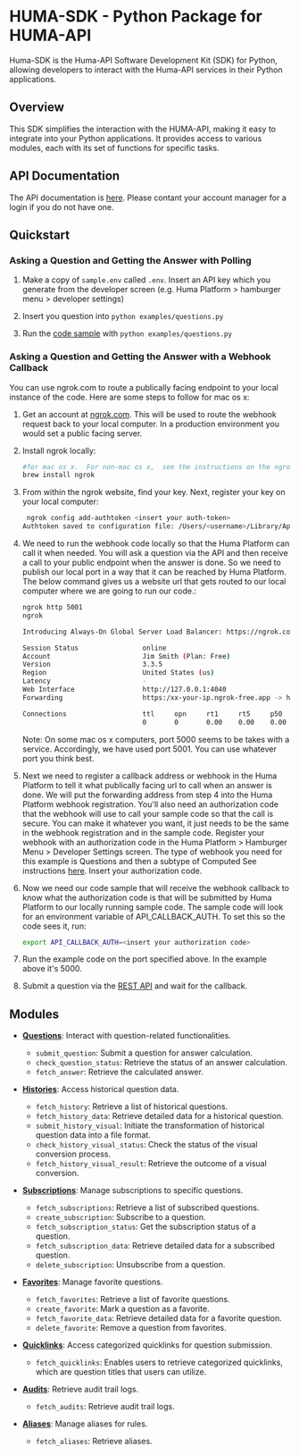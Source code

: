 # HUMA-SDK - Python Package for HUMA-API

Huma-SDK is the Huma-API Software Development Kit (SDK) for Python, allowing developers to interact with the Huma-API services in their Python applications.

## Overview

This SDK simplifies the interaction with the HUMA-API, making it easy to integrate into your Python applications. It provides access to various modules, each with its set of functions for specific tasks.

## API Documentation

The API documentation is [here](https://humahq.stoplight.io/).  Please contant your account manager for a login if you do not have one.

## Quickstart

### Asking a Question and Getting the Answer with Polling

1. Make a copy of `sample.env` called `.env`.  Insert an API key which you generate from the developer screen (e.g. Huma Platform > hamburger menu > developer settings)  

2. Insert you question into `python examples/questions.py`

3. Run the [code sample](./docs/questions.md) with `python examples/questions.py`

### Asking a Question and Getting the Answer with a Webhook Callback

You can use ngrok.com to route a publically facing endpoint to your local instance of the code.  Here are some steps to follow for mac os x:

1. Get an account at [ngrok.com](https://ngrok.com).  This will be used to route the webhook request back to your local computer.  In a production environment you would set a public facing server.

2. Install ngrok locally:

    ```bash
    #for mac os x.  For non-mac os x,  see the instructions on the ngrok portal.
    brew install ngrok
    ```

3. From within the ngrok website, find your key.  Next, register your key on your local computer:

    ```bash
     ngrok config add-authtoken <insert your auth-token>  
    Authtoken saved to configuration file: /Users/<username>/Library/Application Support/ngrok/ngrok.yml
    ```

4. We need to run the webhook code locally so that the Huma Platform can call it when needed.  You will ask a question via the API and then receive a call to your public endpoint when the answer is done.  So we need to publish our local port in a way that it can be reached by Huma Platform.  The below command gives us a website url that gets routed to our local computer where we are going to run our code.:

    ```bash
    ngrok http 5001
    ngrok                                                                                                                                                  (Ctrl+C to quit)

    Introducing Always-On Global Server Load Balancer: https://ngrok.com/r/gslb

    Session Status                online
    Account                       Jim Smith (Plan: Free)
    Version                       3.3.5
    Region                        United States (us)
    Latency                       -
    Web Interface                 http://127.0.0.1:4040
    Forwarding                    https:/xx-your-ip.ngrok-free.app -> http://localhost:5000

    Connections                   ttl     opn     rt1     rt5     p50     p90
                                  0       0       0.00    0.00    0.00    0.00
    ```

    Note: On some mac os x computers, port 5000 seems to be takes with a service.  Accordingly, we have used port 5001.  You can use whatever port you think best.
    
5.  Next we need to register a callback address or webhook in the Huma Platform to tell it what publically facing url to call when an answer is done.  We will put the forwarding address from step 4 into the Huma Platform webhook registration.  You'll also need an authorization code that the webhook will use to call your sample code so that the call is secure.  You can make it whatever you want, it just needs to be the same in the webhook registration and in the sample code. Register your webhook with an authorization code in the Huma Platform > Hamburger Menu > Developer Settings screen.  The type of webhook you need for this example is Questions and then a subtype of Computed See instructions [here](https://humahq.stoplight.io/docs/huma-api/branches/main/d77fdd05735ba-quickstart-guide-for-huma-webhook-api).  Insert your authorization code.

6.  Now we need our code sample that will receive the webhook callback to know what the authorization code is that will be submitted by Huma Platform to our locally running sample code.  The sample code will look for an environment variable of API_CALLBACK_AUTH. To set this so the code sees it, run: 

    ```bash
    export API_CALLBACK_AUTH=<insert your authorization code>
    ```

7.  Run the example code on the port specified above.  In the example above it's 5000.

8.  Submit a question via the [REST API](https://humahq.stoplight.io/docs/huma-api/branches/main/fx5wqnfl9etdg-submit-question) and wait for the callback.

## Modules

- [**Questions**](docs/questions.md): Interact with question-related functionalities.
  - `submit_question`: Submit a question for answer calculation.
  - `check_question_status`: Retrieve the status of an answer calculation.
  - `fetch_answer`: Retrieve the calculated answer.

- [**Histories**](docs/histories.md): Access historical question data.
  - `fetch_history`: Retrieve a list of historical questions.
  - `fetch_history_data`: Retrieve detailed data for a historical question.
  - `submit_history_visual`: Initiate the transformation of historical question data into a file format.
  - `check_history_visual_status`: Check the status of the visual conversion process.
  - `fetch_history_visual_result`: Retrieve the outcome of a visual conversion.

- [**Subscriptions**](docs/subscriptions.md): Manage subscriptions to specific questions.
  - `fetch_subscriptions`: Retrieve a list of subscribed questions.
  - `create_subscription`: Subscribe to a question.
  - `fetch_subscription_status`: Get the subscription status of a question.
  - `fetch_subscription_data`: Retrieve detailed data for a subscribed question.
  - `delete_subscription`: Unsubscribe from a question.

- [**Favorites**](docs/favorites.md): Manage favorite questions.
  - `fetch_favorites`: Retrieve a list of favorite questions.
  - `create_favorite`: Mark a question as a favorite.
  - `fetch_favorite_data`: Retrieve detailed data for a favorite question.
  - `delete_favorite`: Remove a question from favorites.

- [**Quicklinks**](docs/quicklinks.md): Access categorized quicklinks for question submission.
  - `fetch_quicklinks`: Enables users to retrieve categorized quicklinks, which are question titles that users can utilize.

- [**Audits**](docs/audits.md): Retrieve audit trail logs.
  - `fetch_audits`: Retrieve audit trail logs.

- [**Aliases**](docs/aliases.md): Manage aliases for rules.
  - `fetch_aliases`: Retrieve aliases.

